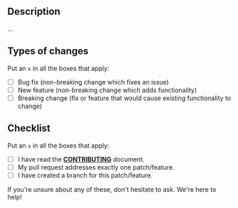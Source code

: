 <!--- Provide a general summary of your changes in the Title above -->

## Description

...

## Types of changes

Put an `x` in all the boxes that apply:

- [ ] Bug fix (non-breaking change which fixes an issue)
- [ ] New feature (non-breaking change which adds functionality)
- [ ] Breaking change (fix or feature that would cause existing functionality to change)

## Checklist

Put an `x` in all the boxes that apply:

- [ ] I have read the **[CONTRIBUTING](CONTRIBUTING.md)** document.
- [ ] My pull request addresses exactly one patch/feature.
- [ ] I have created a branch for this patch/feature.

If you're unsure about any of these, don't hesitate to ask. We're here to help!
